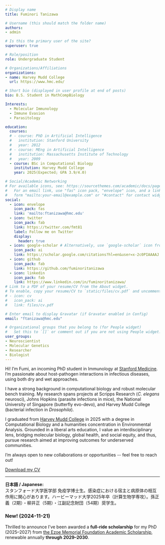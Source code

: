 ```yaml
---
# Display name
title: Fuminori Tanizawa

# Username (this should match the folder name)
authors:
- admin

# Is this the primary user of the site?
superuser: true

# Role/position
role: Undergraduate Student

# Organizations/Affiliations
organizations:
- name: Harvey Mudd College
  url: https://www.hmc.edu/

# Short bio (displayed in user profile at end of posts)
bio: B.S. Student in MathCompBiology

Interests:
  - Molecular Immunology
  - Immune Evasion
  - Parasitology

education:
  courses:
  # - course: PhD in Artificial Intelligence
  #   institution: Stanford University
  #   year: 2012
  # - course: MEng in Artificial Intelligence
  #   institution: Massachusetts Institute of Technology
  #   year: 2009
  - course: BSc in Computational Biology
    institution: Harvey Mudd College
    year: 2025(Expected; GPA 3.9/4.0)

# Social/Academic Networking
# For available icons, see: https://sourcethemes.com/academic/docs/page-builder/#icons
#   For an email link, use "fas" icon pack, "envelope" icon, and a link in the
#   form "mailto:your-email@example.com" or "#contact" for contact widget.
social:
  - icon: envelope
    icon_pack: fas
    link: 'mailto:ftanizawa@hmc.edu'
  - icon: twitter
    icon_pack: fab
    link: https://twitter.com/fmt81
    label: Follow me on Twitter
    display:
      header: true
  - icon: google-scholar # Alternatively, use `google-scholar` icon from `ai` icon pack
    icon_pack: ai
    link: https://scholar.google.com/citations?hl=en&user=x-2c0PIAAAAJ
  - icon: github
    icon_pack: fab
    link: https://github.com/fuminoritanizawa
  - icon: linkedin
    icon_pack: fab
    link: https://www.linkedin.com/in/fuminoritanizawa/
# Link to a PDF of your resume/CV from the About widget.
# To enable, copy your resume/CV to `static/files/cv.pdf` and uncomment the lines below.
# - icon: cv
#   icon_pack: ai
#   link: files/cv.pdf

# Enter email to display Gravatar (if Gravatar enabled in Config)
email: "ftanizawa@hmc.edu"

# Organizational groups that you belong to (for People widget)
#   Set this to `[]` or comment out if you are not using People widget.
user_groups:
- Neuroscientist
- Molecular Genetics
- Researcher
- Biologist
---
```

<section>
  <p>
    Hi! I’m Fumi, an incoming PhD student in Immunology at 
    <a href="https://med.stanford.edu/immunol.html" target="_blank">Stanford Medicine</a>. 
    I’m passionate about host-pathogen interactions in infectious diseases, using both dry and wet approaches.
  </p>

  <p>
    I have a strong background in computational biology and robust molecular bench training. 
    My research spans projects at Scripps Research (<em>C. elegans</em> neurosci), Johns Hopkins (parasite infections in mice), 
    the National University of Singapore (butterfly evo-devo), and Harvey Mudd College (bacterial infection in <em>Drosophila</em>).
  </p>

  <p>
    I graduated from <a href="https://www.hmc.edu/" target="_blank">Harvey Mudd College</a> in 2025 with a degree in Computational Biology 
    and a humanities concentration in Environmental Analysis. Grounded in a liberal arts education, I value an interdisciplinary lens, bridging molecular biology, global health, and social equity, and thus, pursue research aimed at improving outcomes for underserved communities.
  </p>

  <p>
    I’m always open to new collaborations or opportunities -- feel free to reach out!
  </p>

  <p>
    <i class="fas fa-download pr-1 fa-fw"></i>
    <a href="fuminoritanizawa_cv.pdf" download>Download my CV</a>
  </p>

  <hr>

  <p><strong>日本語 / Japanese:</strong><br>
  スタンフォード大学医学部 免疫学博士生。感染症における宿主と病原体の相互作用に関心があります。ハービーマッド大学2025年卒（計算生物学専攻）。孫正義（2期）・柳井正（5期）・江副記念財団（54期）奨学生。
  </p>
</section>

### New! (2024-11-21)
Thrilled to announce I’ve been awarded a **full-ride scholarship** for my PhD (2025–2027) from <a href="https://www.recruit-foundation.org/en/">the Ezoe Memorial Foundation Academic Scholarship</a>, renewable annually **through 2029–2030**.